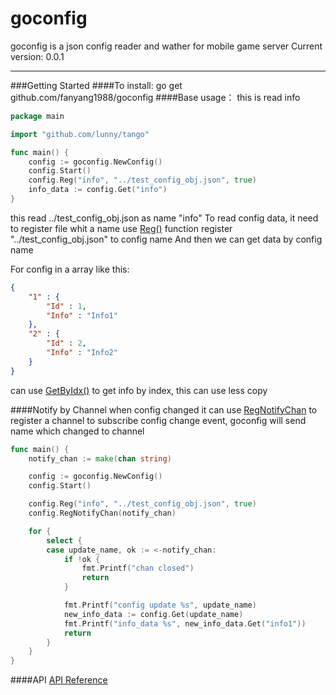 goconfig
===================
goconfig is a json config reader and wather  for mobile game server
Current version: 0.0.1

----------

###Getting Started
####To install:
    go get github.com/fanyang1988/goconfig
####Base  usage：
this  is read info

```go
package main

import "github.com/lunny/tango"

func main() {
	config := goconfig.NewConfig()
	config.Start()
	config.Reg("info", "../test_config_obj.json", true)
	info_data := config.Get("info")
}
```
this read ../test_config_obj.json as name "info"
To read config data, it need to register file whit a name
use [Reg()](https://gowalker.org/github.com/fanyang1988/goconfig#Config_Reg) function  register "../test_config_obj.json" to config name
And then we can get data by config name

For config in  a array like this:
```json
{
    "1" : {
        "Id" : 1,
        "Info" : "Info1"
    },
    "2" : {
        "Id" : 2,
        "Info" : "Info2"
    }
}
``` 
can use [GetByIdx()](https://gowalker.org/github.com/fanyang1988/goconfig#Config_GetByIdx) to get info by  index, this can use less copy

####Notify by Channel when config changed
it can use [RegNotifyChan](https://gowalker.org/github.com/fanyang1988/goconfig#Config_RegNotifyChan) to register  a channel to subscribe config change event, goconfig will send name which changed to channel
```go
func main() {
	notify_chan := make(chan string)

	config := goconfig.NewConfig()
	config.Start()

	config.Reg("info", "../test_config_obj.json", true)
	config.RegNotifyChan(notify_chan)

	for {
		select {
		case update_name, ok := <-notify_chan:
			if !ok {
				fmt.Printf("chan closed")
				return
			}

			fmt.Printf("config update %s", update_name)
			new_info_data := config.Get(update_name)
			fmt.Printf("info_data %s", new_info_data.Get("info1"))
			return
		}
	}
}

```

####API
[API Reference](https://gowalker.org/github.com/fanyang1988/goconfig)
